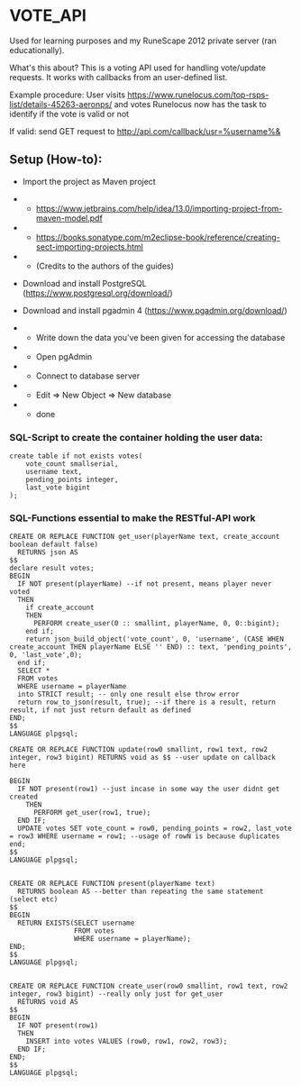 # VOTE_API
Used for learning purposes and my RuneScape 2012 private server (ran educationally).

What's this about? This is a voting API used for handling vote/update requests. It works with callbacks from an user-defined list.

Example procedure:
User visits https://www.runelocus.com/top-rsps-list/details-45263-aeronps/ and votes
Runelocus now has the task to identify if the vote is valid or not

If valid: send GET request to http://api.com/callback/usr=%username%&



## Setup (How-to):
* Import the project as Maven project
* * https://www.jetbrains.com/help/idea/13.0/importing-project-from-maven-model.pdf
* * https://books.sonatype.com/m2eclipse-book/reference/creating-sect-importing-projects.html
* * (Credits to the authors of the guides)


* Download and install PostgreSQL (https://www.postgresql.org/download/)
* Download and install pgadmin 4 (https://www.pgadmin.org/download/)
* * Write down the data you've been given for accessing the database
* * Open pgAdmin
* * Connect to database server
* * Edit => New Object => New database
* * done


### SQL-Script to create the container holding the user data:
```
create table if not exists votes(
	vote_count smallserial,
	username text,
	pending_points integer,
	last_vote bigint
);
```

### SQL-Functions essential to make the RESTful-API work
```
CREATE OR REPLACE FUNCTION get_user(playerName text, create_account boolean default false)
  RETURNS json AS
$$
declare result votes;
BEGIN
  IF NOT present(playerName) --if not present, means player never voted
  THEN
    if create_account
    THEN
      PERFORM create_user(0 :: smallint, playerName, 0, 0::bigint);
    end if;
    return json_build_object('vote_count', 0, 'username', (CASE WHEN create_account THEN playerName ELSE '' END) :: text, 'pending_points', 0, 'last_vote',0);
  end if;
  SELECT *
  FROM votes
  WHERE username = playerName
  into STRICT result; -- only one result else throw error
  return row_to_json(result, true); --if there is a result, return result, if not just return default as defined
END;
$$
LANGUAGE plpgsql;

CREATE OR REPLACE FUNCTION update(row0 smallint, row1 text, row2 integer, row3 bigint) RETURNS void as $$ --user update on callback here

BEGIN
  IF NOT present(row1) --just incase in some way the user didnt get created
    THEN
      PERFORM get_user(row1, true);
  END IF;
  UPDATE votes SET vote_count = row0, pending_points = row2, last_vote = row3 WHERE username = row1; --usage of rowN is because duplicates
end;
$$
LANGUAGE plpgsql;


CREATE OR REPLACE FUNCTION present(playerName text)
  RETURNS boolean AS --better than repeating the same statement (select etc)
$$
BEGIN
  RETURN EXISTS(SELECT username
                FROM votes
                WHERE username = playerName);
END;
$$
LANGUAGE plpgsql;


CREATE OR REPLACE FUNCTION create_user(row0 smallint, row1 text, row2 integer, row3 bigint) --really only just for get_user
  RETURNS void AS
$$
BEGIN
  IF NOT present(row1)
  THEN
    INSERT into votes VALUES (row0, row1, row2, row3);
  END IF;
END;
$$
LANGUAGE plpgsql;
```
